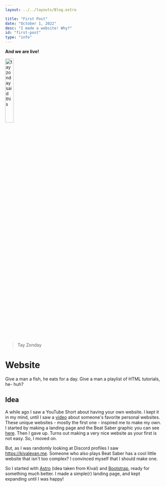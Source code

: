 ```yaml
---
layout: ../../layouts/Blog.astro

title: "First Post"
date: "October 1, 2022"
desc: "I made a website! Why?"
id: "first-post"
type: "info"
---
```


<div class="text-center" style="width:23%">
<p class="mb-2"><b>And we are live!</b></p>
</div>

<p class="mb-1">
<img 
src="https://cdn.discordapp.com/attachments/803471147898241027/1026025063515951114/Iamlive.png"
alt="tay zonday said this" 
width="23%" 
class="rounded-bottom mb-0">
</p>

> Tay Zonday

# Website

Give a man a fish, he eats for a day.
Give a man a playlist of HTML tutorials,  he- huh?

## Idea

A while ago I saw a YouTube Short about having your own website.
I kept it in my mind, until I saw a [video](https://youtu.be/BZqzhmlTkAc) about someone's favorite personal websites.
These unique websites - mostly the first one - inspired me to make my own.
I started by making a landing page and the Beat Saber graphic you can see [here](../../beat-saber).
Then I gave up.
Turns out making a very nice website as your first is not easy.
So, I moved on.

But, as I was randomly looking at Discord profiles I saw https://kivalevan.me.
Someone who also plays Beat Saber has a cool little website that isn't too complex?
I convinced myself that I should make one.

So I started with [Astro](https://astro.build) (idea taken from Kival) and [Bootstrap](https://getbootstrap.com), ready for something much better.
I made a simple(r) landing page, and kept expanding until I was happy!
